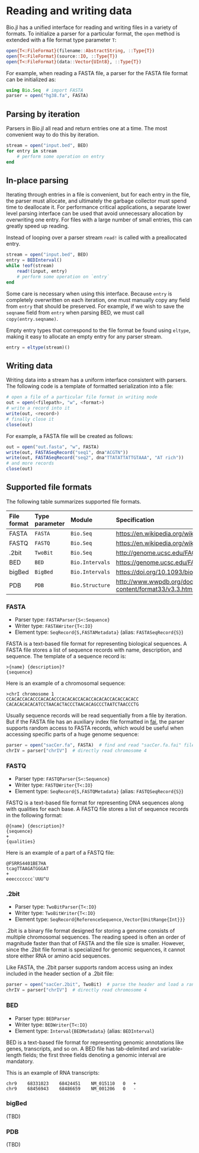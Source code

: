 # Reading and writing data

Bio.jl has a unified interface for reading and writing files in a variety of
formats. To initialize a parser for a particular format, the `open` method is
extended with a file format type parameter `T`:
```julia
open{T<:FileFormat}(filename::AbstractString, ::Type{T})
open{T<:FileFormat}(source::IO, ::Type{T})
open{T<:FileFormat}(data::Vector{UInt8}, ::Type{T})
```

For example, when reading a FASTA file, a parser for the FASTA file format can
be initialized as:
```julia
using Bio.Seq  # import FASTA
parser = open("hg38.fa", FASTA)
```


## Parsing by iteration

Parsers in Bio.jl all read and return entries one at a time. The most convenient
way to do this by iteration.

```julia
stream = open("input.bed", BED)
for entry in stream
    # perform some operation on entry
end
```


## In-place parsing

Iterating through entries in a file is convenient, but for each entry in the
file, the parser must allocate, and ultimately the garbage collector must spend
time to deallocate it. For performance critical applications, a separate lower
level parsing interface can be used that avoid unnecessary allocation by
overwriting one entry. For files with a large number of small entries, this can
greatly speed up reading.

Instead of looping over a parser stream `read!` is called with a preallocated
entry.
```julia
stream = open("input.bed", BED)
entry = BEDInterval()
while !eof(stream)
    read!(input, entry)
    # perform some operation on `entry`
end
```

Some care is necessary when using this interface. Because `entry` is completely
overwritten on each iteration, one must manually copy any field from `entry`
that should be preserved. For example, if we wish to save the `seqname` field
from `entry` when parsing BED, we must call `copy(entry.seqname)`.

Empty entry types that correspond to the file format be found using `eltype`,
making it easy to allocate an empty entry for any parser stream.

```julia
entry = eltype(stream)()
```


## Writing data

Writing data into a stream has a uniform interface consistent with parsers. The
following code is a template of formatted serialization into a file:
```julia
# open a file of a particular file format in writing mode
out = open(<filepath>, "w", <format>)
# write a record into it
write(out, <record>)
# finally close it
close(out)
```

For example, a FASTA file will be created as follows:
```julia
out = open("out.fasta", "w", FASTA)
write(out, FASTASeqRecord("seq1", dna"ACGTN"))
write(out, FASTASeqRecord("seq2", dna"TTATATTATTGTAAA", "AT rich"))
# and more records
close(out)
```


## Supported file formats

The following table summarizes supported file formats.

| File format | Type parameter | Module          | Specification                                                               |
| :---------- | :------------- | :-----          | :------------                                                               |
| FASTA       | `FASTA`        | `Bio.Seq`       | <https://en.wikipedia.org/wiki/FASTA_format>                                |
| FASTQ       | `FASTQ`        | `Bio.Seq`       | <https://en.wikipedia.org/wiki/FASTQ_format>                                |
| .2bit       | `TwoBit`       | `Bio.Seq`       | <http://genome.ucsc.edu/FAQ/FAQformat.html#format7>                         |
| BED         | `BED`          | `Bio.Intervals` | <https://genome.ucsc.edu/FAQ/FAQformat.html#format1>                        |
| bigBed      | `BigBed`       | `Bio.Intervals` | <https://doi.org/10.1093/bioinformatics/btq351>                             |
| PDB         | `PDB`          | `Bio.Structure` | <http://www.wwpdb.org/documentation/file-format-content/format33/v3.3.html> |


### FASTA

* Parser type: `FASTAParser{S<:Sequence}`
* Writer type: `FASTAWriter{T<:IO}`
* Element type: `SeqRecord{S,FASTAMetadata}` (alias: `FASTASeqRecord{S}`)

FASTA is a text-based file format for representing biological sequences. A
FASTA file stores a list of sequence records with name, description, and
sequence. The template of a sequence record is:
```
>{name} {description}?
{sequence}
```

Here is an example of a chromosomal sequence:
```
>chrI chromosome 1
CCACACCACACCCACACACCCACACACCACACCACACACCACACCACACC
CACACACACACATCCTAACACTACCCTAACACAGCCCTAATCTAACCCTG
```

Usually sequence records will be read sequentially from a file by iteration.
But if the FASTA file has an auxiliary index file formatted in
[fai](http://www.htslib.org/doc/faidx.html), the parser supports random access
to FASTA records, which would be useful when accessing specific parts of a huge
genome sequence:
```julia
parser = open("sacCer.fa", FASTA)  # find and read "sacCer.fa.fai" file
chrIV = parser["chrIV"]  # directly read chromosome 4
```


### FASTQ

* Parser type: `FASTQParser{S<:Sequence}`
* Writer type: `FASTQWriter{T<:IO}`
* Element type: `SeqRecord{S,FASTQMetadata}` (alias: `FASTQSeqRecord{S}`)

FASTQ is a text-based file format for representing DNA sequences along with
qualities for each base. A FASTQ file stores a list of sequence records in the
following format:
```
@{name} {description}?
{sequence}
+
{qualities}
```

Here is an example of a part of a FASTQ file:
```
@FSRRS4401BE7HA
tcagTTAAGATGGGAT
+
eeeccccccc`UUU^U
```

### .2bit

* Parser type: `TwoBitParser{T<:IO}`
* Writer type: `TwoBitWriter{T<:IO}`
* Element type: `SeqRecord{ReferenceSequence,Vector{UnitRange{Int}}}`

.2bit is a binary file format designed for storing a genome consists of multiple
chromosomal sequences. The reading speed is often an order of magnitude faster
than that of FASTA and the file size is smaller. However, since the .2bit file
format is specialized for genomic sequences, it cannot store either RNA or amino
acid sequences.

Like FASTA, the .2bit parser supports random access using an index included in
the header section of a .2bit file:
```julia
parser = open("sacCer.2bit", TwoBit)  # parse the header and load a random access index
chrIV = parser["chrIV"]  # directly read chromosome 4
```


### BED

* Parser type: `BEDParser`
* Writer type: `BEDWriter{T<:IO}`
* Element type: `Interval{BEDMetadata}` (alias: `BEDInterval`)

BED is a text-based file format for representing genomic annotations like genes,
transcripts, and so on. A BED file has tab-delimited and variable-length fields;
the first three fields denoting a genomic interval are mandatory.

This is an example of RNA transcripts:
```
chr9	68331023	68424451	NM_015110	0	+
chr9	68456943	68486659	NM_001206	0	-
```


### bigBed

(TBD)

### PDB

(TBD)

